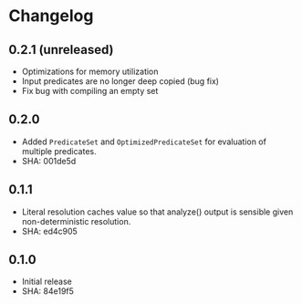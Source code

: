# Changelog

## 0.2.1 (unreleased)

* Optimizations for memory utilization
* Input predicates are no longer deep copied (bug fix)
* Fix bug with compiling an empty set

## 0.2.0

* Added `PredicateSet` and `OptimizedPredicateSet` for evaluation
of multiple predicates.
* SHA: 001de5d

## 0.1.1

* Literal resolution caches value so that analyze() output is
  sensible given non-deterministic resolution.
* SHA: ed4c905

## 0.1.0

* Initial release
* SHA: 84e19f5

